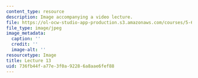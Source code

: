 ```yaml
---
content_type: resource
description: Image accompanying a video lecture.
file: https://ol-ocw-studio-app-production.s3.amazonaws.com/courses/5-60-thermodynamics-kinetics-spring-2008/736fb44fa77e3f0a92286a8aae6fef88_lec13_th.jpg
file_type: image/jpeg
image_metadata:
  caption: ''
  credit: ''
  image-alt: ''
resourcetype: Image
title: Lecture 13
uid: 736fb44f-a77e-3f0a-9228-6a8aae6fef88
---
```

